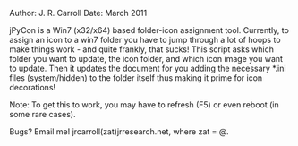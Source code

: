 Author:  J. R. Carroll
Date:  March 2011

jPyCon is a Win7 (x32/x64) based folder-icon assignment tool.  Currently, to assign an icon to a win7 folder you have to jump through a lot of hoops to make things work - and quite frankly, that sucks!  This script asks which folder you want to update, the icon folder, and which icon image you want to update.  Then it updates the document for you adding the necessary *.ini files (system/hidden) to the folder itself thus making it prime for icon decorations!  

Note:  To get this to work, you may have to refresh (F5) or even reboot (in some rare cases).  

Bugs?  Email me!  jrcarroll(zat)jrresearch.net, where zat = @.


